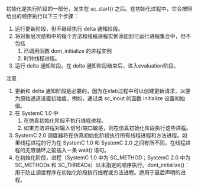 初始化是执行阶段的一部分，发生在 sc_start() 之后。在初始化过程中，它会按照给出的顺序执行以下三个步骤：

1. 运行更新阶段，但不继续执行 delta 通知阶段。
2. 将对象层次结构中的每个方法和线程进程实例添加到可运行进程集合中，但不包括
    1. 已调用函数 dont_initialize 的进程实例
    2. 时钟线程进程。
3. 运行 delta 通知阶段。在 delta 通知阶段结束后，进入evaluation阶段。

注意

1. 更新和 delta 通知阶段是必要的，因为在elab过程中可以创建更新请求，以便为原始通道设置初始值，例如，通过类 sc_inout 的函数 initialize 设置初始值。
2. 在 SystemC 1.0 中
    1. 在仿真初始化阶段不执行线程进程。
    2. 如果方法进程对输入信号/端口敏感，则在仿真初始化阶段执行这些进程。
3. SystemC 2.0 调度器将在仿真初始化阶段执行所有线程进程和方法进程。如果线程进程的行为在 SystemC 1.0 和 SystemC 2.0 之间有所不同，在线程进程的无限循环之前插入一条 wait() 语句。
4. 在初始化阶段，进程（SystemC 1.0 中为 SC_METHOD；SystemC 2.0 中为 SC_METHODs 和 SC_THREADs）以未指定的顺序执行。dont_initialize()：用于防止调度程序在初始化阶段执行线程或方法进程。适用于最后声明的进程。
